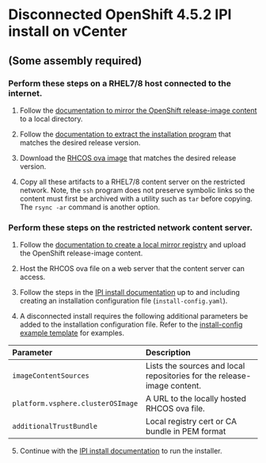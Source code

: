 # Disconnected OpenShift 4.5.2 IPI install on vCenter
## (Some assembly required)

### Perform these steps on a RHEL7/8 host connected to the internet.

1. Follow the [documentation to mirror the OpenShift release-image content](https://docs.openshift.com/container-platform/4.5/installing/install_config/installing-restricted-networks-preparations.html#installing-restricted-networks-preparations) to a local directory.

2. Follow the [documentation to extract the installation program](https://docs.openshift.com/container-platform/4.5/installing/install_config/installing-restricted-networks-preparations.html#installation-mirror-repository_installing-restricted-networks-preparations) that matches
the desired release version. 

3. Download the [RHCOS ova image](https://mirror.openshift.com/pub/openshift-v4/dependencies/rhcos/4.5/latest/rhcos-4.5.2-x86_64-vmware.x86_64.ova) that matches the desired release version.

4. Copy all these artifacts to a RHEL7/8 content server on the restricted network. Note, the `ssh` program does not preserve symbolic links so the content must first be archived with a utility such as `tar` before copying. The `rsync -ar` command is another option.

### Perform these steps on the restricted network content server.

1. Follow the [documentation to create a local mirror registry](https://docs.openshift.com/container-platform/4.5/installing/install_config/installing-restricted-networks-preparations.html#installing-restricted-networks-preparations) and upload the OpenShift release-image content. 

2. Host the RHCOS ova file on a web server that the content server can access.

3. Follow the steps in the [IPI install documentation](https://docs.openshift.com/container-platform/4.5/installing/installing_vsphere/installing-vsphere-installer-provisioned-customizations.html) up to and including creating an installation configuration file (`install-config.yaml`).

4. A disconnected install requires the following additional
parameters be added to the installation configuration file. Refer to the [install-config example template](install-config-template.yaml) for examples.

| Parameter      | Description |
| :------------- | :---------- |
|`imageContentSources` |Lists the sources and local repositories for the release-image content.|
|`platform.vsphere.clusterOSImage`|A URL to the locally hosted RHCOS ova file.|
|`additionalTrustBundle`|Local registry cert or CA bundle in PEM format|

5. Continue with the [IPI install documentation](https://docs.openshift.com/container-platform/4.5/installing/installing_vsphere/installing-vsphere-installer-provisioned-customizations.html) to run the installer.
